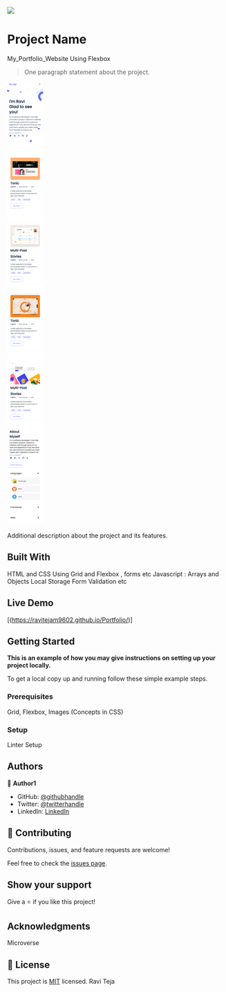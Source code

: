 ![](https://img.shields.io/badge/Microverse-blueviolet)

# Project Name
My_Portfolio_Website Using Flexbox

> One paragraph statement about the project.

![screenshot](./images/portfoli_website.png)

Additional description about the project and its features.

## Built With

HTML and CSS
Using Grid and Flexbox , forms etc
Javascript : Arrays and Objects
Local Storage
Form Validation etc

## Live Demo

[(https://ravitejam9602.github.io/Portfolio/)]


## Getting Started

**This is an example of how you may give instructions on setting up your project locally.**



To get a local copy up and running follow these simple example steps.

### Prerequisites
Grid, Flexbox, Images (Concepts in CSS)
### Setup
Linter Setup 


## Authors

👤 **Author1**

- GitHub: [@githubhandle](https://github.com/RaviTejaM9602/Portfolio)
- Twitter: [@twitterhandle](https://twitter.com/RaviTejaMekala1)
- LinkedIn: [LinkedIn](https://www.linkedin.com/in/ravi-teja-8499a31b9/)

## 🤝 Contributing

Contributions, issues, and feature requests are welcome!

Feel free to check the [issues page](../../issues/).

## Show your support

Give a ⭐️ if you like this project!

## Acknowledgments

Microverse

## 📝 License

This project is [MIT](./MIT.md) licensed.
Ravi Teja


